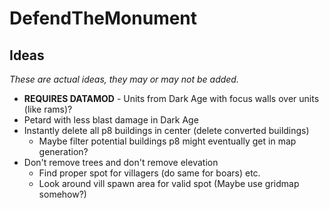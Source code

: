 # DefendTheMonument

## Ideas 
_These are actual ideas, they may or may not be added._

- **REQUIRES DATAMOD** - Units from Dark Age with focus walls over units (like rams)?
- Petard with less blast damage in Dark Age
- Instantly delete all p8 buildings in center (delete converted buildings)
  - Maybe filter potential buildings p8 might eventually get in map generation?
- Don't remove trees and don't remove elevation
  - Find proper spot for villagers (do same for boars) etc.
  - Look around vill spawn area for valid spot (Maybe use gridmap somehow?)

